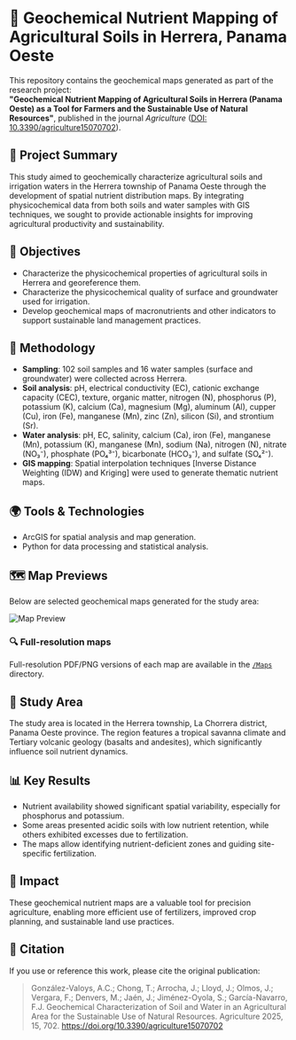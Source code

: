 # 🌱 Geochemical Nutrient Mapping of Agricultural Soils in Herrera, Panama Oeste

This repository contains the geochemical maps generated as part of the research project:  
**"Geochemical Nutrient Mapping of Agricultural Soils in Herrera (Panama Oeste) as a Tool for Farmers and the Sustainable Use of Natural Resources"**, published in the journal *Agriculture* ([DOI: 10.3390/agriculture15070702](https://doi.org/10.3390/agriculture15070702)).

## 📌 Project Summary

This study aimed to geochemically characterize agricultural soils and irrigation waters in the Herrera township of Panama Oeste through the development of spatial nutrient distribution maps. By integrating physicochemical data from both soils and water samples with GIS techniques, we sought to provide actionable insights for improving agricultural productivity and sustainability.

## 🎯 Objectives

- Characterize the physicochemical properties of agricultural soils in Herrera and georeference them.
- Characterize the physicochemical quality of surface and groundwater used for irrigation.
- Develop geochemical maps of macronutrients and other indicators to support sustainable land management practices.

## 🧪 Methodology

- **Sampling**: 102 soil samples and 16 water samples (surface and groundwater) were collected across Herrera.
- **Soil analysis**: pH, electrical conductivity (EC), cationic exchange capacity (CEC), texture, organic matter, nitrogen (N), phosphorus (P), potassium (K), calcium (Ca), magnesium (Mg), aluminum (Al), cupper (Cu), iron (Fe), manganese (Mn), zinc (Zn), silicon (Si), and strontium (Sr).
- **Water analysis**: pH, EC, salinity, calcium (Ca), iron (Fe), manganese (Mn), potassium (K), manganese (Mn), sodium (Na), nitrogen (N), nitrate (NO₃⁻), phosphate (PO₄³⁻), bicarbonate (HCO₃⁻), and sulfate (SO₄²⁻).
- **GIS mapping**: Spatial interpolation techniques [Inverse Distance Weighting (IDW) and Kriging] were used to generate thematic nutrient maps.

## 🌍 Tools & Technologies

- ArcGIS for spatial analysis and map generation.
- Python for data processing and statistical analysis.

## 🗺️ Map Previews

Below are selected geochemical maps generated for the study area:

![Map Preview](Thumbnail.png)

### 🔍 Full-resolution maps

Full-resolution PDF/PNG versions of each map are available in the [`/Maps`](./Maps) directory.

## 🧭 Study Area

The study area is located in the Herrera township, La Chorrera district, Panama Oeste province. The region features a tropical savanna climate and Tertiary volcanic geology (basalts and andesites), which significantly influence soil nutrient dynamics.

## 📊 Key Results

- Nutrient availability showed significant spatial variability, especially for phosphorus and potassium.
- Some areas presented acidic soils with low nutrient retention, while others exhibited excesses due to fertilization.
- The maps allow identifying nutrient-deficient zones and guiding site-specific fertilization.

## 🌿 Impact

These geochemical nutrient maps are a valuable tool for precision agriculture, enabling more efficient use of fertilizers, improved crop planning, and sustainable land use practices.

## 📄 Citation

If you use or reference this work, please cite the original publication:

> González-Valoys, A.C.; Chong, T.; Arrocha, J.; Lloyd, J.; Olmos, J.; Vergara, F.; Denvers, M.; Jaén, J.; Jiménez-Oyola, S.; García-Navarro, F.J. Geochemical Characterization of Soil and Water in an Agricultural Area for the Sustainable Use of Natural Resources. Agriculture 2025, 15, 702. https://doi.org/10.3390/agriculture15070702
